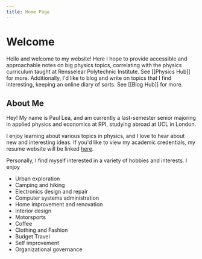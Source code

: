```yaml
---
title: Home Page
---
```

# Welcome 

Hello and welcome to my website! Here I hope to provide accessible and approachable notes on big physics topics, correlating with the physics curriculum taught at Rensselear Polytechnic Institute. See [[Physics Hub]] for more. Additionally, I'd like to blog and write on topics that I find interesting, keeping an online diary of sorts. See [[Blog Hub]] for more. 

## About Me

Hey! My name is Paul Lea, and am currently a last-semester senior majoring in applied physics and economics at RPI, studying abroad at UCL in London. 

I enjoy learning about various topics in physics, and I love to hear about new and interesting ideas. If you'd like to view my academic credentials, my resume website will be linked [here](example.com). 

Personally, I find myself interested in a variety of hobbies and interests. I enjoy 
- Urban exploration
- Camping and hiking
- Electronics design and repair
- Computer systems administration
- Home improvement and renovation
- Interior design
- Motorsports
- Coffee
- Clothing and Fashion
- Budget Travel
- Self improvement
- Organizational governance

